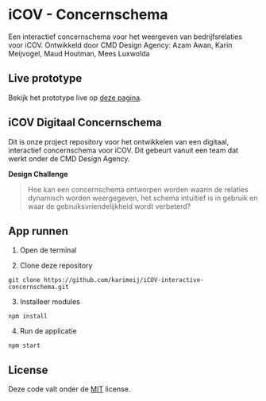 # iCOV - Concernschema
Een interactief concernschema voor het weergeven van bedrijfsrelaties voor iCOV.
Ontwikkeld door CMD Design Agency: Azam Awan, Karin Meijvogel, Maud Houtman, Mees Luxwolda

## Live prototype
Bekijk het prototype live op [deze pagina](https://imkarin.github.io/iCOV-interactive-concernschema).

## iCOV Digitaal Concernschema
Dit is onze project repository voor het ontwikkelen van een digitaal, interactief concernschema voor iCOV. Dit gebeurt vanuit een team dat werkt onder de CMD Design Agency.

**Design Challenge**
> Hoe kan een concernschema ontworpen worden waarin de relaties dynamisch worden weergegeven, het schema intuïtief is in gebruik en waar de gebruiksvriendelijkheid wordt verbeterd? 
 
## App runnen
1. Open de terminal

2. Clone deze repository
```
git clone https://github.com/karimeij/iCOV-interactive-concernschema.git
```

3. Installeer modules
```
npm install
```

4. Run de applicatie
```
npm start
```

## License
Deze code valt onder de [MIT](https://github.com/Awana1/iCOV-Concernschema/blob/master/LICENSE) license.
